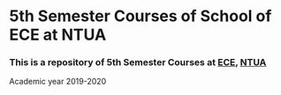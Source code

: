 # 5th Semester Courses of School of ECE at NTUA


### This is a repository of 5th Semester Courses at [ECE](https://www.ece.ntua.gr/en), [NTUA](https://www.ntua.gr/en)
Academic year 2019-2020
